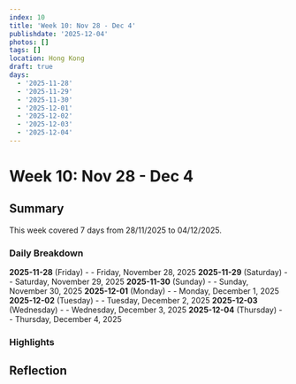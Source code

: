 ```yaml
---
index: 10
title: 'Week 10: Nov 28 - Dec 4'
publishdate: '2025-12-04'
photos: []
tags: []
location: Hong Kong
draft: true
days:
  - '2025-11-28'
  - '2025-11-29'
  - '2025-11-30'
  - '2025-12-01'
  - '2025-12-02'
  - '2025-12-03'
  - '2025-12-04'
---
```

# Week 10: Nov 28 - Dec 4

## Summary

This week covered 7 days from 28/11/2025 to 04/12/2025.

### Daily Breakdown

**2025-11-28** (Friday) -  - Friday, November 28, 2025
**2025-11-29** (Saturday) -  - Saturday, November 29, 2025
**2025-11-30** (Sunday) -  - Sunday, November 30, 2025
**2025-12-01** (Monday) -  - Monday, December 1, 2025
**2025-12-02** (Tuesday) -  - Tuesday, December 2, 2025
**2025-12-03** (Wednesday) -  - Wednesday, December 3, 2025
**2025-12-04** (Thursday) -  - Thursday, December 4, 2025

### Highlights

<!-- Add weekly highlights here -->

## Reflection

<!-- Add weekly reflection here -->
